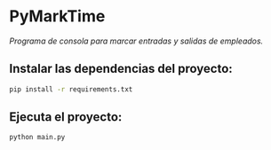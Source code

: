 # PyMarkTime

_Programa de consola para marcar entradas y salidas de empleados._

## Instalar las dependencias del proyecto:
```sh
pip install -r requirements.txt
```

## Ejecuta el proyecto:

```sh
python main.py
```

